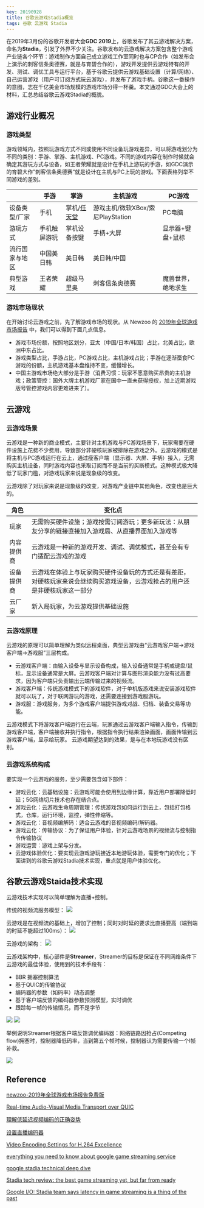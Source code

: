 ```yaml
---
key: 20190928
title: 谷歌云游戏Stadia概览
tags: 谷歌 云游戏 Stadia
---
```


在2019年3月份的谷歌开发者大会**GDC 2019**上，谷歌发布了其云游戏解决方案，命名为**Stadia**，引发了外界不少关注。谷歌发布的云游戏解决方案包含整个游戏产业链各个环节：游戏制作方面自己成立游戏工作室同时也与CP合作（如发布会上演示的刺客信条奥德赛，就是与育碧合作的），游戏开发提供云游戏特有的开发、测试、调优工具与运行平台，基于谷歌云提供云游戏基础设置（计算/网络）、自己运营游戏（用户可订阅方式玩云游戏），并发布了游戏手柄。谷歌这一番操作的意图，志在千亿美金市场规模的游戏市场分得一杯羹。本文通过GDC大会上的材料，汇总总结谷歌云游戏Stadia的概貌。<!--more-->

## 游戏行业概况

### 游戏类型

游戏领域内，按照玩游戏方式不同或使用不同设备玩游戏差异，可以将游戏划分为不同的类别：手游、掌游、主机游戏、PC游戏。不同的游戏内容在制作时候就会确定其游玩方式与设备，如王者荣耀就是设计在手机上游玩的手游，如GDC演示的育碧大作”刺客信条奥德赛“就是设计在主机与PC上玩的游戏。下面表格列举不同游戏的差别。

|   |手游|掌游|主机游戏|PC游戏|
|---|---|---|---|---|
|设备类型/厂家|手机|掌机/[任天堂](https://www.nintendo.co.jp/)|游戏主机/微软XBox/索尼PlayStation|PC电脑|
|游玩方式|手机触屏游玩|掌机设备按键|手柄+大屏|显示器+键盘+鼠标|
|流行国家与地区|中国美日韩|美日韩|美日韩/中国|
|典型游戏|王者荣耀|超级马里奥|刺客信条奥德赛|魔兽世界，绝地求生|

### 游戏市场现状

在开始讨论云游戏之前，先了解游戏市场的现状。从 Newzoo 的 [2019年全球游戏市场报告](https://newzoo.com/insights/trend-reports/newzoo-2019%E5%B9%B4%E5%85%A8%E7%90%83%E6%B8%B8%E6%88%8F%E5%B8%82%E5%9C%BA%E6%8A%A5%E5%91%8A%E5%85%8D%E8%B4%B9%E7%89%88/) 中，我们可以得到下面几点信息。

- 游戏市场份额，按照地区划分，亚太（中国/日本/韩国）占比，北美占比，欧洲中东占比。
- 游戏类型占比，手游占比，PC游戏占比，主机游戏占比；手游在逐渐蚕食PC游戏的份额，主机游戏基本盘维持不变，缓慢增长。
- 中国主游戏市场绝大部分是手游（消费习惯：玩家不愿意购买昂贵的主机游戏；政策管控：国外大牌主机游戏厂家在国中一直未获得授权，加上近期游戏版号管控游戏内容更难进来了）。

## 云游戏

### 云游戏场景

云游戏是一种新的商业模式，主要针对主机游戏与PC游戏场景下，玩家需要在硬件设施上花费不少费用，导致部分非硬核玩家被排除在游戏之外。云游戏的模式是将主机与PC游戏运行在云上，通过瘦客户端（显示器、大屏、手柄）接入，无需购买主机设备，同时游戏内容也采取订阅而不是当前的买断模式。这种模式极大降低了玩家门槛，对游戏玩家来说是现象级的改变。

云游戏除了对玩家来说是现象级的改变，对游戏产业链中其他角色，改变也是巨大的。

| 角色  | 变化点  |
|---|---|
|玩家| 无需购买硬件设施；游戏按需订阅游玩；更多新玩法：从朋友分享的链接直接加入游戏局、从直播界面加入游戏等 |
|内容提供商|云游戏是一种新的游戏开发、调试、调优模式，甚至会有专门适配云游戏的游戏|
|设备提供商|云游戏在体验上与玩家购买硬件设备玩的方式还是有差距，对硬核玩家来说会继续购买游戏设备，云游戏抢占的用户还是非硬核玩家这一部分|
|云厂家|新入局玩家，为云游戏提供基础设施|

### 云游戏原理

云游戏的原理可以简单理解为类似远程桌面，典型云游戏由“云游戏客户端->游戏客户端->游戏服”三层构成。

- 云游戏客户端：由输入设备与显示设备构成，输入设备通常是手柄或键盘/鼠标，显示设备通常是大屏。云游戏客户端对计算与图形渲染能力没有过高要求，因为客户端只负责输出云端传输过来的视频流。
- 游戏客户端：传统游戏模式下的游戏软件，对于单机版游戏来说安装游戏软件就可以玩了，对于联网游玩的游戏，还需要连接到游戏服游玩。
- 游戏服：游戏服务，为多个游戏客户端提供游戏对战、归档、装备交易等功能。

云游戏模式下将游戏客户端运行在云端，玩家通过云游戏客户端输入指令，传输到游戏客户端，客户端接收并执行指令，根据指令执行结果渲染画面，画面传输到云游戏客户端，显示给玩家。
云游戏期望达到的效果，是与在本地玩游戏没有区别。

### 云游戏系统构成

要实现一个云游戏的服务，至少需要包含如下部件：

- 游戏云化：云基础设施：云游戏可能会使用到边缘计算，靠近用户部署降低时延；5G网络切片技术也存在结合点。
- 游戏云化：云游戏生命周期管理：传统游戏包如何运行到云上，包括打包格式，仓库，运行环境，监控，弹性伸缩等。
- 游戏云化：音视频编解码：适合云游戏的音视频编码/解码器。
- 游戏云化：传输协议：为了保证用户体验，针对云游戏场景的视频流与控制指令传输协议
- 游戏运营：游戏上架与分发。
- 云游戏体验优化：要实现云游戏游玩接近本地游玩体验，需要专门的优化；下面讲到的谷歌云游戏Stadia技术实现，重点就是用户体验优化。

## 谷歌云游戏Staida技术实现

云游戏技术实现可以简单理解为直播+控制。

传统的视频流服务模型：
![](/images/stadia/stadia-a-tipical-video-streaming-service.png)

云游戏是在视频流的基础上，增加了控制；同时对时延的要求比直播要高（端到端的时延不能超过100ms）：
![](/images/stadia/stadia-cloud-gaming-how-is-different.png)

云游戏的架构：
![](/images/stadia/stadia-a-cloud-gaming-system.png)

云游戏架构中，核心部件是**Streamer**，Streamer的目标是保证在不同网络条件下云游戏的最佳体验，使用到的技术手段有：

- BBR 拥塞控制算法
- 基于QUIC的传输协议
- 编码器的参数（如码率）动态调整
- 基于客户端反馈的编码器参数预测模型，实时调优
- 跟踪每一帧的传输情况，而不是字节

![](/images/stadia/stadia-a-delicate-balancing-act.png)
![](/images/staida/stadia-putting-it-together-cloud-gaming-2.png)

举例说明Streamer根据客户端反馈调优编码器：网络链路因抢占(Competing flow)拥塞时，控制器降低码率，当到第五个帧时候，控制器认为需要传输一个I帧补救。

![](/images/stadia/stadia-putting-it-together-cloud-gaming.png)

## Reference

[newzoo-2019年全球游戏市场报告免费版](https://newzoo.com/insights/trend-reports/newzoo-2019%E5%B9%B4%E5%85%A8%E7%90%83%E6%B8%B8%E6%88%8F%E5%B8%82%E5%9C%BA%E6%8A%A5%E5%91%8A%E5%85%8D%E8%B4%B9%E7%89%88/)

[Real-time Audio-Visual Media Transport over QUIC](https://csperkins.org/publications/2018/12/perkins2018rtp-quic.pdf)

[理解低延迟视频编码的正确姿势](https://cloud.tencent.com/developer/article/1358721)

[设置直播编码器](https://support.google.com/youtube/answer/2907883?hl=zh-Hans&ref_topic=9257892)

[Video Encoding Settings for H.264 Excellence](http://www.lighterra.com/papers/videoencodingh264/)

[everything you need to know about google game streaming service](https://www.techradar.com/news/stadia-everything-you-need-to-know-about-googles-game-streaming-service)

[google stadia technical deep dive](https://stadia.dev/intl/en/blog/gdc-2019-session:gaming-in-the-cloud:a-technical-deep-dive/)

[Stadia tech review: the best game streaming yet, but far from ready](https://www.eurogamer.net/articles/digitalfoundry-2019-stadia-tech-review)

[Google I/O: Stadia team says latency in game streaming is a thing of the past](https://www.digitaltrends.com/gaming/google-stadia-latency-tech-discussion-i-o-2019/)
